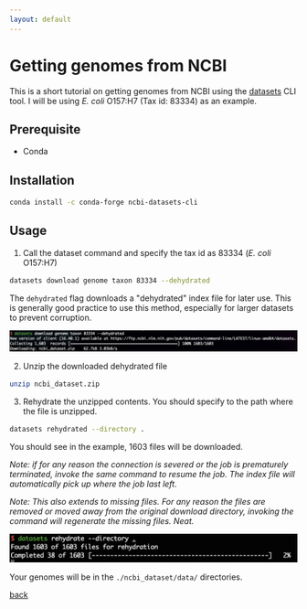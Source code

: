 ```yaml
---
layout: default
---
```


# Getting genomes from NCBI

This is a short tutorial on getting genomes from NCBI using the [datasets](https://www.ncbi.nlm.nih.gov/datasets/docs/v2/command-line-tools/download-and-install/) CLI tool. I will be using *E. coli* O157:H7 (Tax id: 83334) as an example.

## Prerequisite 

* Conda

## Installation

```sh
conda install -c conda-forge ncbi-datasets-cli
```

## Usage

1. Call the dataset command and specify the tax id as 83334 (*E. coli* O157:H7)

```sh
datasets download genome taxon 83334 --dehydrated
```

The `dehydrated` flag downloads a "dehydrated" index file for later use. This is generally good practice to use this method, especially for larger datasets to prevent corruption.

![dehydrated](../images/ncbi_datasets/dehydrate.png)

2. Unzip the downloaded dehydrated file

```sh
unzip ncbi_dataset.zip
```

3. Rehydrate the unzipped contents. You should specify to the path where the file is unzipped.

```sh
datasets rehydrated --directory .
```

You should see in the example, 1603 files will be downloaded.

*Note: if for any reason the connection is severed or the job is prematurely terminated, invoke the same command to resume the job. The index file will automatically pick up where the job last left.*

*Note: This also extends to missing files. For any reason the files are removed or moved away from the original download directory, invoking the command will regenerate the missing files. Neat.*

![rehydrate](../images/ncbi_datasets/rehydrate.png)

Your genomes will be in the `./ncbi_dataset/data/` directories.

[back](../)
